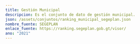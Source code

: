 ```yaml
---
title: Gestión Municipal
descripcion: Es el conjunto de dato de gestión municipal.
json: /assets/conjuntos/ranking_municipal_segeplan.json
nombre_fuente: SEGEPLAN
enlace_fuente: https://ranking.segeplan.gob.gt/visor/
ano: "2021"
---
```

